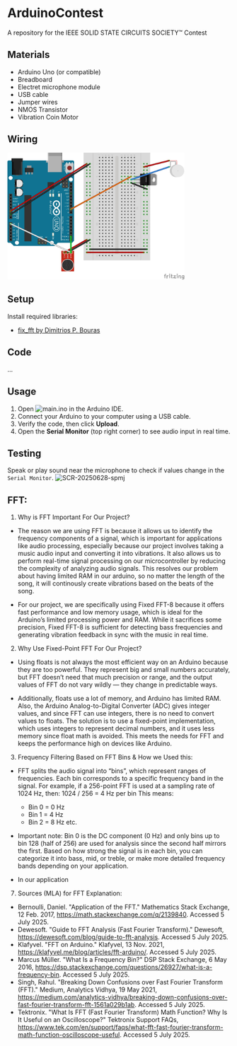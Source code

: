 # ArduinoContest
A repository for the IEEE SOLID STATE CIRCUITS SOCIETY™ Contest

## Materials
- Arduino Uno (or compatible)
- Breadboard
- Electret microphone module
- USB cable
- Jumper wires
- NMOS Transistor
- Vibration Coin Motor

## Wiring
<img src="wiring_diagram.jpg" alt="Wiring Diagram" width="400"/>

## Setup
Install required libraries:
- [fix_fft by Dimitrios P. Bouras](https://docs.arduino.cc/libraries/fix_fft/#Releases)

## Code 
...

## Usage 
1. Open ![main.ino](main.ino) in the Arduino IDE.
2. Connect your Arduino to your computer using a USB cable.
3. Verify the code, then click **Upload**.
4. Open the **Serial Monitor** (top right corner) to see audio input in real time.

## Testing
Speak or play sound near the microphone to check if values change in the `Serial Monitor`.
<img width="400" alt="SCR-20250628-spmj" src="https://github.com/user-attachments/assets/5b9714d4-04e3-480a-a8a4-749c56c4627b" />

## FFT:
1. Why is FFT Important For Our Project?
- The reason we are using FFT is because it allows us to identify the frequency components of a signal, which is important for applications like audio processing, especially because our project involves taking a music audio input and converting it into vibrations. It also allows us to perform real-time signal processing on our microcontroller by reducing the complexity of analyzing audio signals. This resolves our problem about having limited RAM in our arduino, so no matter the length of the song, it will continously create vibrations based on the beats of the song.

- For our project, we are specifically using Fixed FFT-8 because it offers fast performance and low memory usage, which is ideal for the Arduino’s limited processing power and RAM. While it sacrifices some precision, Fixed FFT-8 is sufficient for detecting bass frequencies and generating vibration feedback in sync with the music in real time.

2. Why Use Fixed-Point FFT For Our Project?
- Using floats is not always the most efficient way on an Arduino because they are too powerful. They represent big and small numbers accurately, but FFT doesn’t need that much precision or range, and the output values of FFT do not vary wildly — they change in predictable ways.

- Additionally, floats use a lot of memory, and Arduino has limited RAM. Also, the Arduino Analog-to-Digital Converter (ADC) gives integer values, and since FFT can use integers, there is no need to convert values to floats. The solution is to use a fixed-point implementation, which uses integers to represent decimal numbers, and it uses less memory since float math is avoided. This meets the needs for FFT and keeps the performance high on devices like Arduino.

3. Frequency Filtering Based on FFT Bins & How we Used this: 
- FFT splits the audio signal into “bins”, which represent ranges of frequencies. Each bin corresponds to a specific frequency band in the signal. For example, if a 256-point FFT is used at a sampling rate of 1024 Hz, then: 1024 / 256 = 4 Hz per bin This means:
  - Bin 0 = 0 Hz
  - Bin 1 = 4 Hz
  - Bin 2 = 8 Hz etc.

- Important note: Bin 0 is the DC component (0 Hz) and only bins up to bin 128 (half of 256) are used for analysis since the second half mirrors the first. Based on how strong the signal is in each bin, you can categorize it into bass, mid, or treble, or make more detailed frequency bands depending on your application.

- In our application

7. Sources (MLA) for FFT Explanation:
- Bernoulli, Daniel. "Application of the FFT." Mathematics Stack Exchange, 12 Feb. 2017, https://math.stackexchange.com/q/2139840. Accessed 5 July 2025.
- Dewesoft. "Guide to FFT Analysis (Fast Fourier Transform)." Dewesoft, https://dewesoft.com/blog/guide-to-fft-analysis. Accessed 5 July 2025.
- Klafyvel. "FFT on Arduino." Klafyvel, 13 Nov. 2021, https://klafyvel.me/blog/articles/fft-arduino/. Accessed 5 July 2025.
- Marcus Müller. "What Is a Frequency Bin?" DSP Stack Exchange, 6 May 2016, https://dsp.stackexchange.com/questions/26927/what-is-a-frequency-bin. Accessed 5 July 2025.
- Singh, Rahul. "Breaking Down Confusions over Fast Fourier Transform (FFT)." Medium, Analytics Vidhya, 19 May 2021, https://medium.com/analytics-vidhya/breaking-down-confusions-over-fast-fourier-transform-fft-1561a029b1ab. Accessed 5 July 2025.
- Tektronix. "What Is FFT (Fast Fourier Transform) Math Function? Why Is It Useful on an Oscilloscope?" Tektronix Support FAQs, https://www.tek.com/en/support/faqs/what-fft-fast-fourier-transform-math-function-oscilloscope-useful. Accessed 5 July 2025.
